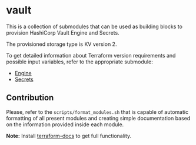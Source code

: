 # vault

This is a collection of submodules that can be used as building blocks to provision HashiCorp Vault Engine and Secrets.

The provisioned storage type is KV version 2.

To get detailed information about Terraform version requirements and possible input variables, refer to the appropriate submodule:

* [Engine](modules/engine)
* [Secrets](modules/secrets)

## Contribution

Please, refer to the `scripts/format_modules.sh` that is capable of automatic formatting of all present modules and creating simple documentation based on the information provided inside each module.

**Note:** Install [terraform-docs](https://terraform-docs.io/) to get full functionality.
